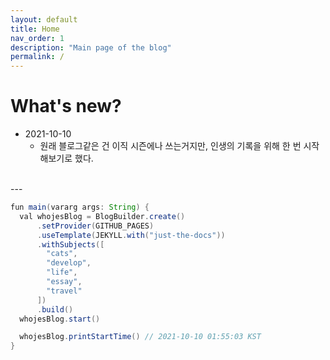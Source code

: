 ```yaml
---
layout: default
title: Home
nav_order: 1
description: "Main page of the blog"
permalink: /
---
```


# What's new?

- 2021-10-10
    - 원래 블로그같은 건 이직 시즌에나 쓰는거지만, 인생의 기록을 위해 한 번 시작해보기로 했다.

<br/>
---

```java
fun main(vararg args: String) {
  val whojesBlog = BlogBuilder.create()
      .setProvider(GITHUB_PAGES)
      .useTemplate(JEKYLL.with("just-the-docs"))
      .withSubjects([
        "cats",
        "develop",
        "life",
        "essay",
        "travel"
      ])
      .build()
  whojesBlog.start()

  whojesBlog.printStartTime() // 2021-10-10 01:55:03 KST
}
```
